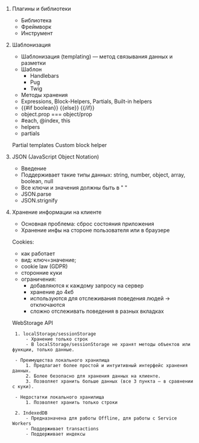 1. Плагины и библиотеки
    - Библиотека
    - Фреймворк
    - Инструмент

2. Шаблонизация
    - Шаблонизация (templating) — метод связывания данных и разметки
    - Шаблон
        - Handlebars
        - Pug
        - Twig
    - Методы хранения
    - Expressions, Block-Helpers, Partials, Built-in helpers
    - {{#if boolean}} {{else}} {{/if}} 
    - object.prop === object/prop
    - #each, @index, this
    - helpers
    - partials

    Partial templates
    Custom block helper

3. JSON (JavaScript Object Notation)
    - Введение
    - Поддерживает такие типы данных: 
        string, number, object, array, boolean, null
    - Все ключи и значения должны быть в " " 
    - JSON.parse
    - JSON.strignify

4. Хранение информации на клиенте
    - Основная проблема: сброс состояния приложения
    - Хранение инфы на стороне пользователя или в браузере
    
    Cookies: 
     - как работает
     - вид: ключ=значение;
     - cookie law (GDPR)
     - сторонние куки
     - ограничения:
        - добавляются к каждому запросу на сервер
        - хранение до 4кб 
        - используются для отслеживания поведения людей -> отключаются
        - сложно отслеживать поведения в разных вкладках

    WebStorage API
        
        1. localStorage/sessionStorage
            - Хранение только строк
            - В localStorage/sessionStorage не хранят методы объектов или функции, только данные.

        - Преимущества локального хранилища
            1. Предлагает более простой и интуитивный интерфейс хранения данных.
            2. Более безопасно для хранения данных на клиенте.
            3. Позволяет хранить больше данных (все 3 пункта — в сравнении с куки).

        - Недостатки локального хранилища
            1. Позволяет хранить только строки

        2. IndexedDB
            - Предназначена для работы Offline, для работы с Service Workers
            - Поддерживает transactions
            - Поддерживает индексы